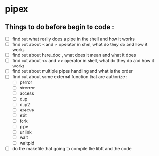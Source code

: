 # pipex

## Things to do before begin to code :

- [ ] find out what really does a pipe in the shell and how it works
- [ ] find out about < and > operator in shel, what do they do and how it works
- [ ] find out about here_doc , what does it mean and what it does
- [ ] find out about << and >> operator in shell, what do they do and how it works
- [ ] find out about multiple pipes handling and what is the order
- [ ] find out about some external function that are authorize :
    - [ ] perror
    - [ ] strerror
    - [ ] access
    - [ ] dup
    - [ ] dup2
    - [ ] execve
    - [ ] exit
    - [ ] fork
    - [ ] pipe
    - [ ] unlink
    - [ ] wait
    - [ ] waitpid

- [ ] do the makefile that going to compile the libft and the code 
